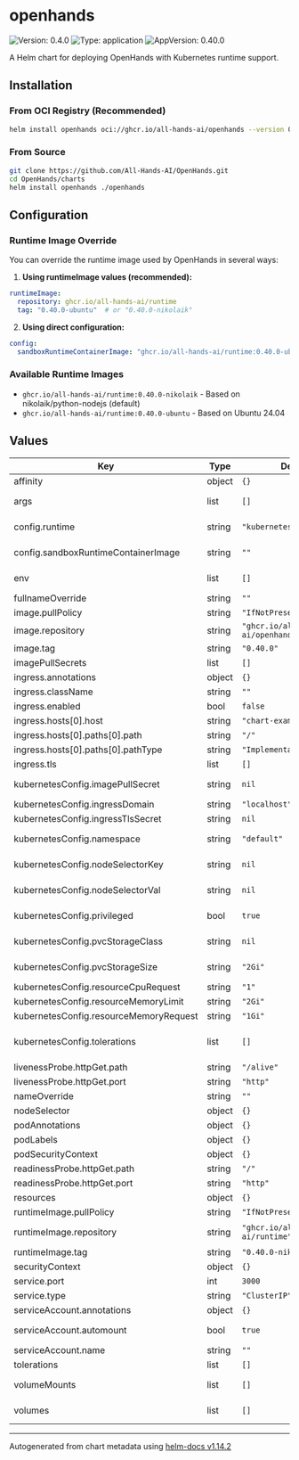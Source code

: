# openhands

![Version: 0.4.0](https://img.shields.io/badge/Version-0.4.0-informational?style=flat-square) ![Type: application](https://img.shields.io/badge/Type-application-informational?style=flat-square) ![AppVersion: 0.40.0](https://img.shields.io/badge/AppVersion-0.40.0-informational?style=flat-square)

A Helm chart for deploying OpenHands with Kubernetes runtime support.

## Installation

### From OCI Registry (Recommended)

```bash
helm install openhands oci://ghcr.io/all-hands-ai/openhands --version 0.4.0
```

### From Source

```bash
git clone https://github.com/All-Hands-AI/OpenHands.git
cd OpenHands/charts
helm install openhands ./openhands
```

## Configuration

### Runtime Image Override

You can override the runtime image used by OpenHands in several ways:

1. **Using runtimeImage values (recommended):**
```yaml
runtimeImage:
  repository: ghcr.io/all-hands-ai/runtime
  tag: "0.40.0-ubuntu"  # or "0.40.0-nikolaik"
```

2. **Using direct configuration:**
```yaml
config:
  sandboxRuntimeContainerImage: "ghcr.io/all-hands-ai/runtime:0.40.0-ubuntu"
```

### Available Runtime Images

- `ghcr.io/all-hands-ai/runtime:0.40.0-nikolaik` - Based on nikolaik/python-nodejs (default)
- `ghcr.io/all-hands-ai/runtime:0.40.0-ubuntu` - Based on Ubuntu 24.04

## Values

| Key | Type | Default | Description |
|-----|------|---------|-------------|
| affinity | object | `{}` |  |
| args | list | `[]` | Additional command line arguments for the OpenHands controller/server. |
| config.runtime | string | `"kubernetes"` | Set the RUNTIME env var to use kubernetes runtime. |
| config.sandboxRuntimeContainerImage | string | `""` | Image to use for runtime pods. If not set, will use runtimeImage.repository:runtimeImage.tag |
| env | list | `[]` | Additional environment variables for the deployment. |
| fullnameOverride | string | `""` |  |
| image.pullPolicy | string | `"IfNotPresent"` | The image pull policy to use for the deployment. |
| image.repository | string | `"ghcr.io/all-hands-ai/openhands"` | The container image to use for the deployment. |
| image.tag | string | `"0.40.0"` | The tag to use for the deployment. |
| imagePullSecrets | list | `[]` | Optional image pull secrets for private registries. |
| ingress.annotations | object | `{}` |  |
| ingress.className | string | `""` |  |
| ingress.enabled | bool | `false` |  |
| ingress.hosts[0].host | string | `"chart-example.local"` |  |
| ingress.hosts[0].paths[0].path | string | `"/"` |  |
| ingress.hosts[0].paths[0].pathType | string | `"ImplementationSpecific"` |  |
| ingress.tls | list | `[]` |  |
| kubernetesConfig.imagePullSecret | string | `nil` | Optional name of image pull secret for private registries |
| kubernetesConfig.ingressDomain | string | `"localhost"` | Domain for runtime ingress resources |
| kubernetesConfig.ingressTlsSecret | string | `nil` | Optional name of TLS secret for ingress |
| kubernetesConfig.namespace | string | `"default"` | The Kubernetes namespace to use for openhands runtime. |
| kubernetesConfig.nodeSelectorKey | string | `nil` | Optional node selector key for runtime pod scheduling |
| kubernetesConfig.nodeSelectorVal | string | `nil` | Optional node selector value for runtimepod scheduling |
| kubernetesConfig.privileged | bool | `true` | Runtime pods runs with root access for Docker support. |
| kubernetesConfig.pvcStorageClass | string | `nil` | Storage class for runtime persistent volume claims |
| kubernetesConfig.pvcStorageSize | string | `"2Gi"` | Size of the persistent volume claim for runtime pods. |
| kubernetesConfig.resourceCpuRequest | string | `"1"` | CPU request for runtime pods |
| kubernetesConfig.resourceMemoryLimit | string | `"2Gi"` | Memory limit for runtime pods |
| kubernetesConfig.resourceMemoryRequest | string | `"1Gi"` | Memory request for runtime pods |
| kubernetesConfig.tolerations | list | `[]` | Pod tolerations for runtime pods Will be converted to YAML string for SANDBOX__KUBERNETES__TOLERATIONS_YAML |
| livenessProbe.httpGet.path | string | `"/alive"` |  |
| livenessProbe.httpGet.port | string | `"http"` |  |
| nameOverride | string | `""` |  |
| nodeSelector | object | `{}` |  |
| podAnnotations | object | `{}` |  |
| podLabels | object | `{}` |  |
| podSecurityContext | object | `{}` |  |
| readinessProbe.httpGet.path | string | `"/"` |  |
| readinessProbe.httpGet.port | string | `"http"` |  |
| resources | object | `{}` |  |
| runtimeImage.pullPolicy | string | `"IfNotPresent"` | The image pull policy to use for runtime pods. |
| runtimeImage.repository | string | `"ghcr.io/all-hands-ai/runtime"` | The container image repository to use for runtime pods. |
| runtimeImage.tag | string | `"0.40.0-nikolaik"` | The tag to use for runtime pods. |
| securityContext | object | `{}` |  |
| service.port | int | `3000` |  |
| service.type | string | `"ClusterIP"` |  |
| serviceAccount.annotations | object | `{}` | Annotations to add to the service account |
| serviceAccount.automount | bool | `true` | Automatically mount a ServiceAccount's API credentials |
| serviceAccount.name | string | `""` |  |
| tolerations | list | `[]` |  |
| volumeMounts | list | `[]` | Additional volumeMounts on the output Deployment definition. |
| volumes | list | `[]` | Additional volumes on the output Deployment definition. |

----------------------------------------------
Autogenerated from chart metadata using [helm-docs v1.14.2](https://github.com/norwoodj/helm-docs/releases/v1.14.2)
